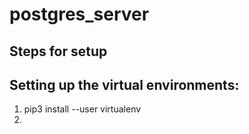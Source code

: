 # postgres_server

## Steps for setup

## Setting up the virtual environments:
1. pip3 install --user virtualenv
2. 